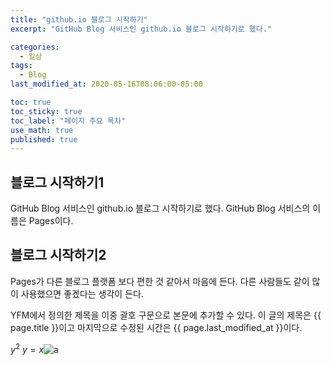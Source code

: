 ```yaml
---
title: "github.io 블로그 시작하기"
excerpt: "GitHub Blog 서비스인 github.io 블로그 시작하기로 했다."

categories:
  - 일상 
tags:
  - Blog
last_modified_at: 2020-05-16T08:06:00-05:00

toc: true
toc_sticky: true
toc_label: "페이지 주요 목차"
use_math: true
published: true
---
```


## 블로그 시작하기1
GitHub Blog 서비스인 github.io 블로그 시작하기로 했다.
GitHub Blog 서비스의 이름은 Pages이다.


## 블로그 시작하기2
Pages가 다른 블로그 플랫폼 보다 편한 것 같아서 마음에 든다.
다른 사람들도 같이 많이 사용했으면 좋겠다는 생각이 든다.

YFM에서 정의한 제목을 이중 괄호 구문으로 본문에 추가할 수 있다.
이 글의 제목은 {{ page.title }}이고
마지막으로 수정된 시간은 {{ page.last_modified_at }}이다.

$y^2$
$y=x$![a](https://www.google.com/imgres?imgurl=https%3A%2F%2Fresources.jetbrains.com%2Fhelp%2Fimg%2Fidea%2F2020.1%2Fpy_markdown_support_example.png&imgrefurl=https%3A%2F%2Fwww.jetbrains.com%2Fhelp%2Fpycharm%2Fmarkdown.html&tbnid=0PTNiBXeiGCBwM&vet=12ahUKEwjv_ICq2rnpAhXZAqYKHSzHCdcQMygAegUIARDQAQ..i&docid=OZHpnG-dxpJ4AM&w=1834&h=692&q=pycharm%20markdown&ved=2ahUKEwjv_ICq2rnpAhXZAqYKHSzHCdcQMygAegUIARDQAQ)

<!--stackedit_data:
eyJoaXN0b3J5IjpbMTY3NDM0ODcyMyw4NDEwNzA2XX0=
-->
